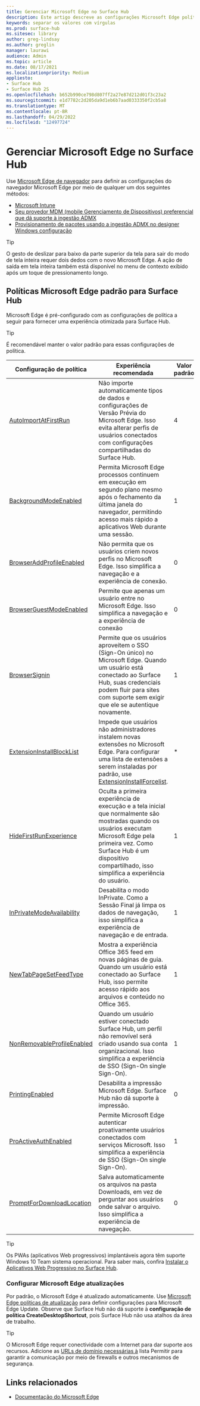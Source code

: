 ```yaml
---
title: Gerenciar Microsoft Edge no Surface Hub
description: Este artigo descreve as configurações Microsoft Edge política padrão e as ferramentas para definir as configurações do navegador.
keywords: separar os valores com vírgulas
ms.prod: surface-hub
ms.sitesec: library
author: greg-lindsay
ms.author: greglin
manager: laurawi
audience: Admin
ms.topic: article
ms.date: 08/17/2021
ms.localizationpriority: Medium
appliesto:
- Surface Hub
- Surface Hub 2S
ms.openlocfilehash: b652b990ce798d807ff2a27e87d212d01f3c23a2
ms.sourcegitcommit: e1d7782c2d205da9d1eb6b7aad0333350f2cb5a8
ms.translationtype: MT
ms.contentlocale: pt-BR
ms.lasthandoff: 04/29/2022
ms.locfileid: "12497724"
---
```

# <a name="manage-microsoft-edge-on-surface-hub"></a>Gerenciar Microsoft Edge no Surface Hub

Use [Microsoft Edge de navegador](/deployedge/microsoft-edge-policies) para definir as configurações do navegador Microsoft Edge por meio de qualquer um dos seguintes métodos:

- [Microsoft Intune](/deployedge/configure-edge-with-intune)
- [Seu provedor MDM (mobile Gerenciamento de Dispositivos) preferencial que dá suporte à ingestão ADMX](/deployedge/configure-edge-with-mdm)
- [Provisionamento de pacotes usando a ingestão ADMX no designer Windows configuração](/windows/configuration/wcd/wcd-admxingestion)

> [!TIP]
> O gesto de deslizar para baixo da parte superior da tela para sair do modo de tela inteira requer dois dedos com o novo Microsoft Edge. A ação de saída em tela inteira também está disponível no menu de contexto exibido após um toque de pressionamento longo.

## <a name="default-microsoft-edge-policies-for-surface-hub"></a>Políticas Microsoft Edge padrão para Surface Hub

Microsoft Edge é pré-configurado com as configurações de política a seguir para fornecer uma experiência otimizada para Surface Hub.


> [!TIP]
> É recomendável manter o valor padrão para essas configurações de política.

| Configuração de política                                                                                                   | Experiência recomendada                                                                                                                                                                                                                                               | Valor padrão |
| ---------------------------------------------------------------------------------------------------------------------------- | ------------------------------------------------------------------------------------------------------------------------------------------------------------------------------------------------------------------------------------------------------------------------ | ----------------- |
| [AutoImportAtFirstRun](/deployedge/microsoft-edge-policies#autoimportatfirstrun)             | Não importe automaticamente tipos de dados e configurações de Versão Prévia do Microsoft Edge. Isso evita alterar perfis de usuários conectados com configurações compartilhadas do Surface Hub.                                                                                                 | 4                 |
| [BackgroundModeEnabled](/deployedge/microsoft-edge-policies#backgroundmodeenabled)           | Permita Microsoft Edge processos continuem em execução em segundo plano mesmo após o fechamento da última janela do navegador, permitindo acesso mais rápido a aplicativos Web durante uma sessão.                                                                                                      | 1                 |
| [BrowserAddProfileEnabled](/deployedge/microsoft-edge-policies#browseraddprofileenabled)     | Não permita que os usuários criem novos perfis no Microsoft Edge. Isso simplifica a navegação e a experiência de conexão.                                                                                                                                                      | 0                 |
| [BrowserGuestModeEnabled](/deployedge/microsoft-edge-policies#browserguestmodeenabled)       | Permite que apenas um usuário entre no Microsoft Edge. Isso simplifica a navegação e a experiência de conexão                                                                                                                                                                | 0                 |
| [BrowserSignin](/deployedge/microsoft-edge-policies#browsersignin)                           | Permite que os usuários aproveitem o SSO (Sign-On único) no Microsoft Edge. Quando um usuário está conectado ao Surface Hub, suas credenciais podem fluir para sites com suporte sem exigir que ele se autentique novamente.  | 1                 |
| [ExtensionInstallBlockList](/deployedge/microsoft-edge-policies#extensioninstallblocklist)   | Impede que usuários não administradores instalem novas extensões no Microsoft Edge. Para configurar uma lista de extensões a serem instaladas por padrão, use [ExtensionInstallForcelist](/deployedge/microsoft-edge-policies#extensioninstallforcelist). | *                 |
| [HideFirstRunExperience](/deployedge/microsoft-edge-policies#hidefirstrunexperience)         | Oculta a primeira experiência de execução e a tela inicial que normalmente são mostradas quando os usuários executam Microsoft Edge pela primeira vez. Como Surface Hub é um dispositivo compartilhado, isso simplifica a experiência do usuário.                                                                      | 1                 |
| [InPrivateModeAvailability](/deployedge/microsoft-edge-policies#inprivatemodeavailability)   | Desabilita o modo InPrivate. Como a Sessão Final já limpa os dados de navegação, isso simplifica a experiência de navegação e de entrada.                                                                                                                                          | 1                 |
| [NewTabPageSetFeedType](/deployedge/microsoft-edge-policies#newtabpagesetfeedtype)           | Mostra a experiência Office 365 feed em novas páginas de guia. Quando um usuário está conectado ao Surface Hub, isso permite acesso rápido aos arquivos e conteúdo no Office 365.                                                                                                        | 1                 |
| [NonRemovableProfileEnabled](/deployedge/microsoft-edge-policies#nonremovableprofileenabled) | Quando um usuário estiver conectado Surface Hub, um perfil não removível será criado usando sua conta organizacional. Isso simplifica a experiência de SSO (Sign-On single Sign-On).                                                                                                 | 1                 |
| [PrintingEnabled](/deployedge/microsoft-edge-policies#printingenabled)                       | Desabilita a impressão Microsoft Edge. Surface Hub não dá suporte à impressão.                                                                                                                                                                                              | 0                 |
| [ProActiveAuthEnabled](/deployedge/microsoft-edge-policies#proactiveauthenabled)             | Permite Microsoft Edge autenticar proativamente usuários conectados com serviços Microsoft. Isso simplifica a experiência de SSO (Sign-On single Sign-On).                                                                                                                         | 1                 |
| [PromptForDownloadLocation](/deployedge/microsoft-edge-policies#promptfordownloadlocation)   | Salva automaticamente os arquivos na pasta Downloads, em vez de perguntar aos usuários onde salvar o arquivo. Isso simplifica a experiência de navegação.                                                                                                                             | 0                 |

> [!TIP]
> Os PWAs (aplicativos Web progressivos) implantáveis agora têm suporte Windows 10 Team sistema operacional. Para saber mais, confira [Instalar o Aplicativos Web Progressivo no Surface Hub](install-pwa-surface-hub.md). 

### <a name="configure-microsoft-edge-updates"></a>Configurar Microsoft Edge atualizações

Por padrão, o Microsoft Edge é atualizado automaticamente. Use [Microsoft Edge políticas de atualização](/deployedge/microsoft-edge-update-policies) para definir configurações para Microsoft Edge Update. Observe que Surface Hub não dá suporte à **configuração de política CreateDesktopShortcut**, pois Surface Hub não usa atalhos da área de trabalho.

> [!TIP]
> O Microsoft Edge requer conectividade com a Internet para dar suporte aos recursos. Adicione as [URLs de domínio necessárias à](/deployedge/microsoft-edge-security-endpoints) lista Permitir para garantir a comunicação por meio de firewalls e outros mecanismos de segurança.

## <a name="related-links"></a>Links relacionados

- [Documentação do Microsoft Edge](/microsoft-edge/)